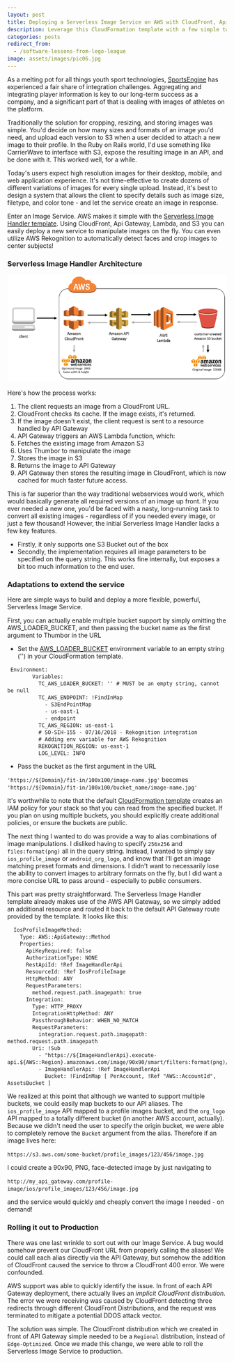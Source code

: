 ```yaml
---
layout: post
title: Deploying a Serverless Image Service on AWS with CloudFront, Api Gateway, S3, AWS Lambda, and Thumbor
description: Leverage this CloudFormation template with a few simple tweaks to deploy a cost-effective Image Service to your platform.
categories: posts
redirect_from:
  - /software-lessons-from-lego-league
image: assets/images/pic06.jpg
---
```


As a melting pot for all things youth sport technologies, [SportsEngine](https://sportsengine.com) has experienced a fair share of integration challenges. Aggregating and integrating player information is key to our long-term success as a company, and a significant part of that is dealing with images of athletes on the platform.

Traditionally the solution for cropping, resizing, and storing images was simple. You'd decide on how many sizes and formats of an image you'd need, and upload each version to S3 when a user decided to attach a new image to their profile. In the Ruby on Rails world, I'd use something like CarrierWave to interface with S3, expose the resulting image in an API, and be done with it. This worked well, for a while.

Today's users expect high resolution images for their desktop, mobile, and web application experience. It's not time-effective to create dozens of different variations of images for every single upload. Instead, it's best to design a system that allows the client to specify details such as image size, filetype, and color tone - and let the service create an image in response.

Enter an Image Service. AWS makes it simple with the [Serverless Image Handler template](https://aws.amazon.com/answers/web-applications/serverless-image-handler/). Using CloudFront, Api Gateway, Lambda, and S3 you can easily deploy a new service to manipulate images on the fly. You can even utilize AWS Rekognition to automatically detect faces and crop images to center subjects!

### Serverless Image Handler Architecture
<span class="image fit"><img src="/assets/images/serverless_image_handler.png" alt="Serverless Image Handler Architecture Diagram" /></span>

Here's how the process works:
1. The client requests an image from a CloudFront URL.
2. CloudFront checks its cache. If the image exists, it's returned.
3. If the image doesn't exist, the client request is sent to a resource handled by API Gateway
4. API Gateway triggers an AWS Lambda function, which:
5. Fetches the existing image from Amazon S3
6. Uses Thumbor to manipulate the image
7. Stores the image in S3
8. Returns the image to API Gateway
9. API Gateway then stores the resulting image in CloudFront, which is now cached for much faster future access.

This is far superior than the way traditional webservices would work, which would basically generate all required versions of an image up front. If you ever needed a new one, you'd be faced with a nasty, long-running task to convert all existing images - regardless of if you needed every image, or just a few thousand!
However, the initial Serverless Image Handler lacks a few key features.
- Firstly, it only supports one S3 Bucket out of the box
- Secondly, the implementation requires all image parameters to be specified on the query string. This works fine internally, but exposes a bit too much information to the end user.


### Adaptations to extend the service
Here are simple ways to build and deploy a more flexible, powerful, Serverless Image Service.

First, you can actually enable multiple bucket support by simply omitting the AWS_LOADER_BUCKET, and then passing the bucket name as the first argument to Thumbor in the URL
- Set the [AWS_LOADER_BUCKET](https://github.com/awslabs/serverless-image-handler/blob/f47c7c7c8a29e605921297a4bf301a24637f10b1/deployment/serverless-image-handler.template#L366) environment variable to an empty string ('') in your CloudFormation template.

```
 Environment:
        Variables:
          TC_AWS_LOADER_BUCKET: '' # MUST be an empty string, cannot be null
          TC_AWS_ENDPOINT: !FindInMap
            - S3EndPointMap
            - us-east-1
            - endpoint
          TC_AWS_REGION: us-east-1
          # SO-SIH-155 - 07/16/2018 - Rekognition integration
          # Adding env variable for AWS Rekognition
          REKOGNITION_REGION: us-east-1
          LOG_LEVEL: INFO
```

- Pass the bucket as the first argument in the URL

`'https://${Domain}/fit-in/100x100/image-name.jpg'` becomes `'https://${Domain}/fit-in/100x100/bucket_name/image-name.jpg'`

It's worthwhile to note that the default [CloudFormation template](https://github.com/awslabs/serverless-image-handler/blob/master/deployment/serverless-image-handler.template#L237) creates an IAM policy for your stack so that you can read from the specified bucket. If you plan on using multiple buckets, you should explicitly create additional policies, or ensure the buckets are public.

The next thing I wanted to do was provide a way to alias combinations of image manipulations. I disliked having to specify `256x256` and `files:format(png)` all in the query string. Instead, I wanted to simply say `ios_profile_image` or `android_org_logo`, and know that I'll get an image matching preset formats and dimensions. I didn't want to necessarily lose the ability to convert images to arbitrary formats on the fly, but I did want a more concise URL to pass around - especially to public consumers.

This part was pretty straightforward. The Serverless Image Handler template already makes use of the AWS API Gateway, so we simply added an additional resource and routed it back to the default API Gateway route provided by the template. It looks like this:
```
  IosProfileImageMethod:
    Type: AWS::ApiGateway::Method
    Properties:
      ApiKeyRequired: false
      AuthorizationType: NONE
      RestApiId: !Ref ImageHandlerApi
      ResourceId: !Ref IosProfileImage
      HttpMethod: ANY
      RequestParameters:
        method.request.path.imagepath: true
      Integration:
        Type: HTTP_PROXY
        IntegrationHttpMethod: ANY
        PassthroughBehavior: WHEN_NO_MATCH
        RequestParameters:
          integration.request.path.imagepath: method.request.path.imagepath
        Uri: !Sub
          - "https://${ImageHandlerApi}.execute-api.${AWS::Region}.amazonaws.com/image/90x90/smart/filters:format(png)/${Bucket}/{imagepath}"
          - ImageHandlerApi: !Ref ImageHandlerApi
            Bucket: !FindInMap [ PerAccount, !Ref "AWS::AccountId", AssetsBucket ]
```

We realized at this point that although we wanted to support multiple buckets, we could easily map buckets to our API aliases. The `ios_profile_image` API mapped to a profile images bucket, and the `org_logo` API mapped to a totally different bucket (in another AWS account, actually). Because we didn't need the user to specify the origin bucket, we were able to completely remove the `Bucket` argument from the alias. Therefore if an image lives here:

`https://s3.aws.com/some-bucket/profile_images/123/456/image.jpg`

I could create a 90x90, PNG, face-detected image by just navigating to

`http://my_api_gateway.com/profile-image/ios/profile_images/123/456/image.jpg`

and the service would quickly and cheaply convert the image I needed - on demand!

### Rolling it out to Production
There was one last wrinkle to sort out with our Image Service. A bug would somehow prevent our CloudFront URL from properly calling the aliases! We could call each alias directly via the API Gateway, but somehow the addition of CloudFront caused the service to throw a CloudFront 400 error. We were confounded.

AWS support was able to quickly identify the issue. In front of each API Gateway deployment, there actually lives an *implicit CloudFront distribution*. The error we were receiving was caused by CloudFront detecting three redirects through different CloudFront Distributions, and the request was terminated to mitigate a potential DDOS attack vector.

The solution was simple. The CloudFront distribution which we created in front of API Gateway simple needed to be a `Regional` distribution, instead of `Edge-Optimized`. Once we made this change, we were able to roll the Serverless Image Service to production.
